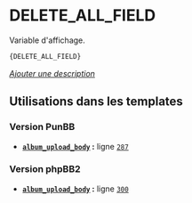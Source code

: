# DELETE_ALL_FIELD


Variable d'affichage.

```html
{DELETE_ALL_FIELD}
```

[*Ajouter une description*](https://fa-tvars.appspot.com/var/DELETE_ALL_FIELD)

## Utilisations dans les templates

### Version PunBB
* __[`album_upload_body`](../tpl/var/punbb/album_upload_body.md#readme) :__ ligne [`287`](../tpl/src/punbb/album_upload_body.tpl#L287)

### Version phpBB2
* __[`album_upload_body`](../tpl/var/subsilver/album_upload_body.md#readme) :__ ligne [`300`](../tpl/src/subsilver/album_upload_body.tpl#L300)